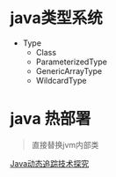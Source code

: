 # java类型系统


- Type
  - Class
  - ParameterizedType
  - GenericArrayType
  - WildcardType


# java 热部署

> 直接替换jvm内部类

[Java动态追踪技术探究](https://tech.meituan.com/2019/02/28/java-dynamic-trace.html)
